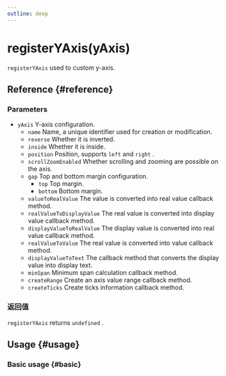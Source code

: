 ```yaml
---
outline: deep
---
```


# registerYAxis(yAxis)
`registerYAxis`  used to custom y-axis.

## Reference {#reference}
<!--@include: @/@views/api/references/chart/registerYAxis.md-->

### Parameters
- `yAxis` Y-axis configuration.
  - `name` Name, a unique identifier used for creation or modification.
  - `reverse` Whether it is inverted.
  - `inside` Whether it is inside.
  - `position` Position, supports `left` and `right` .
  - `scrollZoomEnabled` Whether scrolling and zooming are possible on the axis.
  - `gap` Top and bottom margin configuration.
    - `top` Top margin.
    - `bottom` Bottom margin.
  - `valueToRealValue` The value is converted into real value callback method.
  - `realValueToDisplayValue` The real value is converted into display value callback method.
  - `displayValueToRealValue` The display value is converted into real value callback method.
  - `realValueToValue` The real value is converted into value callback method.
  - `displayValueToText` The callback method that converts the display value into display text.
  - `minSpan` Minimum span calculation callback method.
  - `createRange` Create an axis value range callback method.
  - `createTicks` Create ticks information callback method.

### 返回值
`registerYAxis` returns `undefined` .

## Usage {#usage}
<script setup>
import RegisterYAxisBasic from '../../../@views/api/samples/registerYAxis/index.vue'
</script>

### Basic usage {#basic}
<RegisterYAxisBasic/>